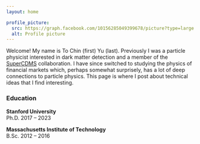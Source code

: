 ```yaml
---
layout: home

profile_picture:
  src: https://graph.facebook.com/10156285049399678/picture?type=large
  alt: Profile picture
---
```


<p>
  Welcome! My name is To Chin (first) Yu (last). Previously I was a particle physicist interested in dark matter detection and a member of the <a href="https://supercdms.slac.stanford.edu/">SuperCDMS</a> collaboration. I have since switched to studying the physics of financial markets which, perhaps somewhat surprisely, has a lot of deep connections to particle physics. This page is where I post about technical ideas that I find interesting.
</p>

<h3>Education</h3>

<b>Stanford University</b> <br />
Ph.D. 2017 – 2023

<b>Massachusetts Institute of Technology</b> <br />
B.Sc. 2012 – 2016
